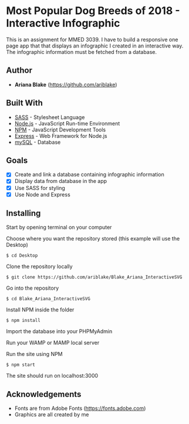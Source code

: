# Most Popular Dog Breeds of 2018 - Interactive Infographic
This is an assignment for MMED 3039. I have to build a responsive one page app that that displays an infographic I created in an interactive way. The infographic information must be fetched from a database.

## Author

* **Ariana Blake** (https://github.com/ariblake)

## Built With

* [SASS](https://sass-lang.com/) - Stylesheet Language
* [Node.js](https://nodejs.org/en/) - JavaScript Run-time Environment
* [NPM](https://www.npmjs.com/) - JavaScript Development Tools
* [Express](http://expressjs.com/) - Web Framework for Node.js
* [mySQL](https://www.mysql.com/) - Database

## Goals

- [x] Create and link a database containing infographic information
- [x] Display data from database in the app
- [x] Use SASS for styling
- [x] Use Node and Express

## Installing

Start by opening terminal on your computer

Choose where you want the repository stored (this example will use the Desktop)

```
$ cd Desktop
```

Clone the repository locally

```
$ git clone https://github.com/ariblake/Blake_Ariana_InteractiveSVG
```

Go into the repository

```
$ cd Blake_Ariana_InteractiveSVG
```

Install NPM inside the folder

```
$ npm install
```

Import the database into your PHPMyAdmin

Run your WAMP or MAMP local server

Run the site using NPM

```
$ npm start
```

The site should run on localhost:3000

## Acknowledgements

* Fonts are from Adobe Fonts (https://fonts.adobe.com)
* Graphics are all created by me

